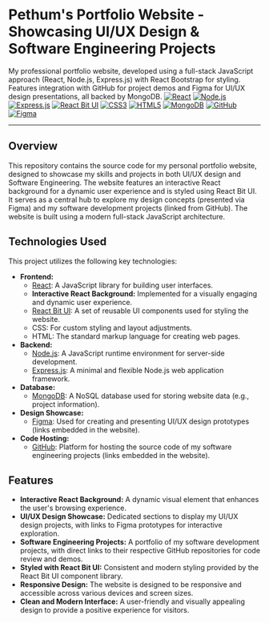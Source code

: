 # Pethum's Portfolio Website - Showcasing UI/UX Design & Software Engineering Projects
My professional portfolio website, developed using a full-stack JavaScript approach (React, Node.js, Express.js) with React Bootstrap for styling. Features integration with GitHub for project demos and Figma for UI/UX design presentations, all backed by MongoDB.
[![React](https://img.shields.io/badge/React-%2320232A.svg?style=for-the-badge&logo=react&logoColor=%2361DAFB)](https://react.dev/)
[![Node.js](https://img.shields.io/badge/Node.js-%23339933.svg?style=for-the-badge&logo=nodedotjs&logoColor=white)](https://nodejs.org/en)
[![Express.js](https://img.shields.io/badge/Express.js-%23000000.svg?style=for-the-badge&logo=express&logoColor=%23FFF)](https://expressjs.com/)
[![React Bit UI](https://img.shields.io/badge/React_Bit_UI-%23f5f5f5.svg?style=for-the-badge&logo=bit&logoColor=%23000)](https://bit.dev/)
[![CSS3](https://img.shields.io/badge/CSS3-%231572B6.svg?style=for-the-badge&logo=css3&logoColor=white)](https://www.w3.org/Style/CSS/)
[![HTML5](https://img.shields.io/badge/HTML5-%23E34F26.svg?style=for-the-badge&logo=html5&logoColor=white)](https://developer.mozilla.org/en-US/docs/Web/HTML)
[![MongoDB](https://img.shields.io/badge/MongoDB-%234EA94B.svg?style=for-the-badge&logo=mongodb&logoColor=white)](https://www.mongodb.com/)
[![GitHub](https://img.shields.io/badge/GitHub-%23181717.svg?style=for-the-badge&logo=github&logoColor=white)](https://github.com/)
[![Figma](https://img.shields.io/badge/Figma-%23F24E1E.svg?style=for-the-badge&logo=figma&logoColor=white)](https://www.figma.com/)

---

## Overview

This repository contains the source code for my personal portfolio website, designed to showcase my skills and projects in both UI/UX design and Software Engineering. The website features an interactive React background for a dynamic user experience and is styled using React Bit UI. It serves as a central hub to explore my design concepts (presented via Figma) and my software development projects (linked from GitHub). The website is built using a modern full-stack JavaScript architecture.

## Technologies Used

This project utilizes the following key technologies:

* **Frontend:**
    * [React](https://react.dev/): A JavaScript library for building user interfaces.
    * **Interactive React Background:** Implemented for a visually engaging and dynamic user experience.
    * [React Bit UI](https://bit.dev/): A set of reusable UI components used for styling the website.
    * CSS: For custom styling and layout adjustments.
    * HTML: The standard markup language for creating web pages.
* **Backend:**
    * [Node.js](https://nodejs.org/en): A JavaScript runtime environment for server-side development.
    * [Express.js](https://expressjs.com/): A minimal and flexible Node.js web application framework.
* **Database:**
    * [MongoDB](https://www.mongodb.com/): A NoSQL database used for storing website data (e.g., project information).
* **Design Showcase:**
    * [Figma](https://www.figma.com/): Used for creating and presenting UI/UX design prototypes (links embedded in the website).
* **Code Hosting:**
    * [GitHub](https://github.com//): Platform for hosting the source code of my software engineering projects (links embedded in the website).

## Features

* **Interactive React Background:** A dynamic visual element that enhances the user's browsing experience.
* **UI/UX Design Showcase:** Dedicated sections to display my UI/UX design projects, with links to Figma prototypes for interactive exploration.
* **Software Engineering Projects:** A portfolio of my software development projects, with direct links to their respective GitHub repositories for code review and demos.
* **Styled with React Bit UI:** Consistent and modern styling provided by the React Bit UI component library.
* **Responsive Design:** The website is designed to be responsive and accessible across various devices and screen sizes.
* **Clean and Modern Interface:** A user-friendly and visually appealing design to provide a positive experience for visitors.







